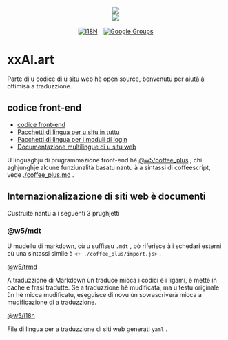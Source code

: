 <p align="center"><a href="https://xxai.art"><img src="https://cdn.jsdelivr.net/gh/xxai-art/doc/logo.svg"/></a><br/><a href="https://xxai.art"><img src="https://cdn.jsdelivr.net/gh/xxai-art/doc/xxai.svg"/></a></p><p align="center"><a href="https://github.com/xxai-art/doc#readme"><img alt="I18N" src="https://cdn.jsdelivr.net/gh/wactax/img/t.svg"/></a>　<a href="https://groups.google.com/u/0/g/xxai-art"><img alt="Google Groups" src="https://cdn.jsdelivr.net/gh/wactax/img/g-groups.svg"/></a></p>

# xxAI.art

Parte di u codice di u situ web hè open source, benvenutu per aiutà à ottimisà a traduzzione.

## codice front-end

* [codice front-end](https://github.com/xxai-art/web)
* [Pacchetti di lingua per u situ in tuttu](https://github.com/xxai-art/web/tree/main/i18n)
* [Pacchetti di lingua per i moduli di login](https://github.com/wacpkg/user/tree/main/ui.i18n)
* [Documentazione multilingue di u situ web](https://github.com/xxai-doc)

U linguaghju di prugrammazione front-end hè [@w5/coffee_plus](http://npmjs.com/@w5/coffee_plus) , chì aghjunghje alcune funziunalità basatu nantu à a sintassi di coffeescript, vede [./coffee_plus.md](./coffee_plus.md) .

## Internazionalizazione di siti web è documenti

Custruite nantu à i seguenti 3 prughjetti

### [@w5/mdt](https://www.npmjs.com/package/@w5/mdt)

U mudellu di markdown, cù u suffissu `.mdt` , pò riferisce à i schedari esterni cù una sintassi simile à `<+ ./coffee_plus/import.js>` .

[@w5/trmd](https://www.npmjs.com/package/@w5/trmd)

A traduzzione di Markdown ùn traduce micca i codici è i ligami, è mette in cache e frasi tradutte. Se a traduzzione hè mudificata, ma u testu originale ùn hè micca mudificatu, eseguisce di novu ùn sovrascriverà micca a mudificazione di a traduzzione.

[@w5/i18n](https://www.npmjs.com/package/@w5/i18n)

File di lingua per a traduzzione di siti web generati `yaml` .
